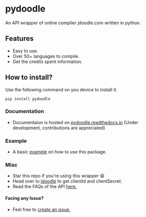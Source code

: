 # pydoodle
An API wrapper of online compiler jdoodle.com written in python.


## Features
 - Easy to use.
 - Over 50+ languages to compile.
 - Get the credits spent information.


## How to install?
Use the following command on you device to install it.
```
pip install pydoodle
```

### Documentation
 - Documentaion is hosted on [pydoodle.readthedocs.io](https://pydoodle.readthedocs.io) (Under development, contributions are appreciated)

### Example
 - A basic [example](examples/example.py) on how to use this package.


### Misc 
 - Star this repo if you're using this wrapper 😄
 - Head over to [jdoodle](https://jdoodle.com/compiler-api) to get clientId and clientSecret.
 - Read the FAQs of the API [here.](https://docs.jdoodle.com/compiler-api/compiler-api)

#### Facing any Issue?
 - Feel free to [create an issue.](https://github.com/Prince2347X/pydoodle/issues/new)
